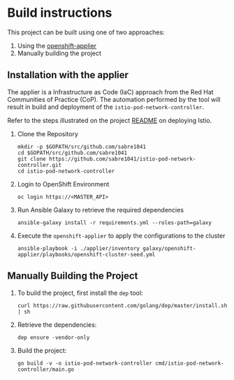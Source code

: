 # Build instructions

This project can be built using one of two approaches:

1. Using the [openshift-applier](https://github.com/redhat-cop/openshift-applier)
2. Manually building the project

## Installation with the applier

The applier is a Infrastructure as Code (IaC) approach from the Red Hat Communities of Practice (CoP). The automation performed by the tool will result in build and deployment of the `istio-pod-network-controller`.

Refer to the steps illustrated on the project [README](./README.md) on deploying Istio.


1. Clone the Repository

    ```
    mkdir -p $GOPATH/src/github.com/sabre1041
    cd $GOPATH/src/github.com/sabre1041
    git clone https://github.com/sabre1041/istio-pod-network-controller.git
    cd istio-pod-network-controller
    ```

2. Login to OpenShift Environment

    ```
    oc login https://<MASTER_API>
    ```

3. Run Ansible Galaxy to retrieve the required dependencies

    ```
    ansible-galaxy install -r requirements.yml --roles-path=galaxy
    ```

4. Execute the `openshift-applier` to apply the configurations to the cluster

    ```
    ansible-playbook -i ./applier/inventory galaxy/openshift-applier/playbooks/openshift-cluster-seed.yml
    ```

## Manually Building the Project 

1. To build the project, first install the `dep` tool:

    ```
    curl https://raw.githubusercontent.com/golang/dep/master/install.sh | sh
    ```

2. Retrieve the dependencies:

    ```
    dep ensure -vendor-only
    ```

3. Build the project:

    ```
    go build -v -o istio-pod-network-controller cmd/istio-pod-network-controller/main.go
    ```